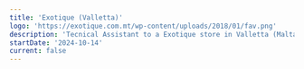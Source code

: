 ```yaml
---
title: 'Exotique (Valletta)'
logo: 'https://exotique.com.mt/wp-content/uploads/2018/01/fav.png'
description: 'Tecnical Assistant to a Exotique store in Valletta (Malta)'
startDate: '2024-10-14'
current: false
---
```

